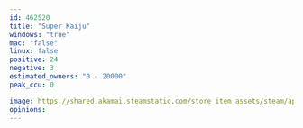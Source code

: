 ```yaml
---
id: 462520
title: "Super Kaiju"
windows: "true"
mac: "false"
linux: false
positive: 24
negative: 3
estimated_owners: "0 - 20000"
peak_ccu: 0

image: https://shared.akamai.steamstatic.com/store_item_assets/steam/apps/462520/header.jpg?t=1497500862
opinions:
---
```

